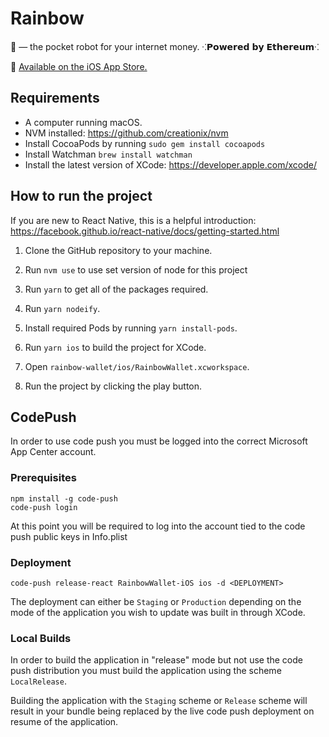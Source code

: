 #  Rainbow
🌈️ — the pocket robot for your internet money. ⁖𝗣𝗼𝘄𝗲𝗿𝗲𝗱 𝗯𝘆 𝗘𝘁𝗵𝗲𝗿𝗲𝘂𝗺⁖ 

📲️ [Available on the iOS App Store.](https://apps.apple.com/us/app/rainbow-ethereum-wallet/id1457119021)

## Requirements

* A computer running macOS.
* NVM installed: https://github.com/creationix/nvm
* Install CocoaPods by running `sudo gem install cocoapods`
* Install Watchman `brew install watchman`
* Install the latest version of XCode: https://developer.apple.com/xcode/

## How to run the project

If you are new to React Native, this is a helpful introduction: https://facebook.github.io/react-native/docs/getting-started.html

1. Clone the GitHub repository to your machine.

2. Run `nvm use` to use set version of node for this project

3. Run `yarn` to get all of the packages required.

4. Run `yarn nodeify`.

5. Install required Pods by running `yarn install-pods`.

6. Run `yarn ios` to build the project for XCode.

7. Open `rainbow-wallet/ios/RainbowWallet.xcworkspace`.

8. Run the project by clicking the play button.

## CodePush

In order to use code push you must be logged into the correct Microsoft App Center account.

### Prerequisites
```
npm install -g code-push
code-push login
```

At this point you will be required to log into the account tied to the code push public keys in Info.plist

### Deployment
```
code-push release-react RainbowWallet-iOS ios -d <DEPLOYMENT>
```

The deployment can either be `Staging` or `Production` depending on the mode of the application you wish to update was built in through XCode.

### Local Builds

In order to build the application in "release" mode but not use the code push distribution you must build the application using the scheme `LocalRelease`.

Building the application with the `Staging` scheme or `Release` scheme will result in your bundle being replaced by the live code push deployment on resume of the application.
